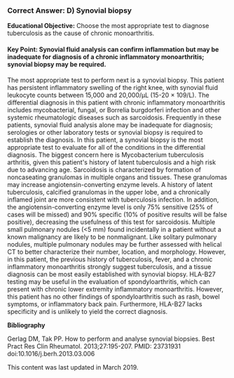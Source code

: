 
### Correct Answer: D) Synovial biopsy 

**Educational Objective:** Choose the most appropriate test to diagnose tuberculosis as the cause of chronic monoarthritis.

#### **Key Point:** Synovial fluid analysis can confirm inflammation but may be inadequate for diagnosis of a chronic inflammatory monoarthritis; synovial biopsy may be required.

The most appropriate test to perform next is a synovial biopsy. This patient has persistent inflammatory swelling of the right knee, with synovial fluid leukocyte counts between 15,000 and 20,000/µL (15-20 × 109/L). The differential diagnosis in this patient with chronic inflammatory monoarthritis includes mycobacterial, fungal, or Borrelia burgdorferi infection and other systemic rheumatologic diseases such as sarcoidosis. Frequently in these patients, synovial fluid analysis alone may be inadequate for diagnosis; serologies or other laboratory tests or synovial biopsy is required to establish the diagnosis. In this patient, a synovial biopsy is the most appropriate test to evaluate for all of the conditions in the differential diagnosis. The biggest concern here is Mycobacterium tuberculosis arthritis, given this patient's history of latent tuberculosis and a high risk due to advancing age.
Sarcoidosis is characterized by formation of noncaseating granulomas in multiple organs and tissues. These granulomas may increase angiotensin-converting enzyme levels. A history of latent tuberculosis, calcified granulomas in the upper lobe, and a chronically inflamed joint are more consistent with tuberculosis infection. In addition, the angiotensin-converting enzyme level is only 75% sensitive (25% of cases will be missed) and 90% specific (10% of positive results will be false positive), decreasing the usefulness of this test for sarcoidosis.
Multiple small pulmonary nodules (<5 mm) found incidentally in a patient without a known malignancy are likely to be nonmalignant. Like solitary pulmonary nodules, multiple pulmonary nodules may be further assessed with helical CT to better characterize their number, location, and morphology. However, in this patient, the previous history of tuberculosis, fever, and a chronic inflammatory monoarthritis strongly suggest tuberculosis, and a tissue diagnosis can be most easily established with synovial biopsy.
HLA-B27 testing may be useful in the evaluation of spondyloarthritis, which can present with chronic lower extremity inflammatory monoarthritis. However, this patient has no other findings of spondyloarthritis such as rash, bowel symptoms, or inflammatory back pain. Furthermore, HLA-B27 lacks specificity and is unlikely to yield the correct diagnosis.

**Bibliography**

Gerlag DM, Tak PP. How to perform and analyse synovial biopsies. Best Pract Res Clin Rheumatol. 2013;27:195-207. PMID: 23731931 doi:10.1016/j.berh.2013.03.006

This content was last updated in March 2019.